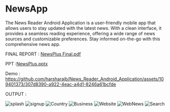 
# NewsApp
The News Reader Android Application is a user-friendly mobile app that allows users to stay updated with the latest news. With a clean interface, it provides a seamless reading experience, offering a wide range of news sources and customizable preferences. Stay informed on-the-go with this comprehensive news app.

FINAL REPORT : [NewsPlus Final.pdf](https://github.com/harsharajb/News_Reader_Android_Application/files/12081477/NewsPlus.Final.pdf)

PPT :[NewsPlus.pptx](https://github.com/harsharajb/News_Reader_Android_Application/files/12081485/NewsPlus.pptx)

Demo :
https://github.com/harsharajb/News_Reader_Android_Application/assets/109401373/307d8390-a922-4eac-a4d1-8246a61bcfde

OUTPUT :

![splash](https://github.com/harsharajb/News_Reader_Android_Application/assets/109401373/ff0f0801-abd3-42a0-8084-6a2bca28b178) 
![signup](https://github.com/harsharajb/News_Reader_Android_Application/assets/109401373/334554f3-14ba-4210-b13d-aa04f31e4624)
![Country ](https://github.com/harsharajb/News_Reader_Android_Application/assets/109401373/a4173f78-c114-4134-bb62-179e7d490ef0)
![Business](https://github.com/harsharajb/News_Reader_Android_Application/assets/109401373/eb2fa12e-eb00-4d7a-8ac3-28c191285ae0)
![Website](https://github.com/harsharajb/News_Reader_Android_Application/assets/109401373/fa5da1aa-fa42-4dfd-a916-c9cf27526720)
![WebNews](https://github.com/harsharajb/News_Reader_Android_Application/assets/109401373/0a890f33-d12b-480c-959e-bd90950a7224)
![Search](https://github.com/harsharajb/News_Reader_Android_Application/assets/109401373/7b94d67a-fb1c-4e11-8413-853ebb1d148f)


